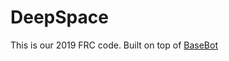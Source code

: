# DeepSpace
This is our 2019 FRC code. Built on top of [BaseBot](https://github.com/frc5024/basebot)